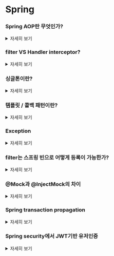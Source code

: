 # Spring

### Spring AOP란 무엇인가?
<details>
   <summary> 자세히 보기 </summary>
 
 <br>
   
![spring-aop-diagram](https://user-images.githubusercontent.com/55564829/176193666-7dfdc8ea-a3a0-41d3-9827-f62a762ca763.jpg)

   우리는 비즈니스 로직을 짤때 비즈니스로직과 관련있는 부가기능들을 넣어주곤 한다. 예를 들면 트랜잭션 경계설정과 같이 비즈니스 로직과 매우 밀접한 관련이 있지만 분리할 수 있는 코드들이 존재한다.
   
   이러한 코드들은 단순히 하나의 비즈니스로직과 관련있는 것이 아니라 여러 곳에서 쓰이는 경우가 많다. 그렇다면 이러한 중복 코드를 없애면서 비즈니스 로직에 부가적인 기능을 추가적으로 얹는 것이 가능할까? 
   
   가능하다. 프록시 패턴을 사용하여 타깃 오브젝트에 작동하기 전에 앞에서 미리 프록시처럼 동작하여 타깃 오브젝트의 결과값에 부가적인 기능을 더해줘서 사용자에게 전달할 수 있다.
  
   하지만 이렇게 구현할 경우 일일이 타겟 오브젝트의 메소드들을 구현한 인터페이스가 필요하고 여러개의 클래스에게 적용하려면 각각 프록시를 만들어줘야 하는 번거로움이 존재한다.
   
   이를 해결하기 위해 스프링에서 제공해주는 기능을 사용할 수 있다. 일명 DefaultAdvisorAutoProxy이다. 이는 빈 후처리기라고도 불리며 프록시 적용대상인 빈들에 대하여 프록시가 적용된 빈 오브젝트로 대체하여 빈을 등록하게 해준다. 즉 프록시 적용대상인 빈은 컨테이너에 최종적으로 프록시가 적용된 빈을 가지고 있게 된다.
   
   이는 ProxyFactoryBean을 통해서 일일이 빈을 등록하지 않아도 타겟 오브젝트에 자동으로 프록시가 적용될 수 있게끔해준다.
   
Spring AOP를 위해서는 필수적으로 알아야할 개념이 3가지 정도가 존재한다.

Joint point: 에러 핸들링 또는 함수의 실행을 시작할 포인트를 얘기한다. Spring AOP에서는 언제나 함수의 실행이 joint point가 된다. 

Pointcut: 조인포인트와 매칭되는 표현식을 얘기한다. pointcut은 한개 이상의 jointpoint를 담고 있을 수 있다. 
한마디로 어떤 조인포인트에서 함수를 실행시킬지 범위를 뜻한다.

Advice: 포인트 컷에 매칭되는 조인포인트에서 실행되는 것을 얘기한다.
   
Advisor = Pointcut + Advice
   
이러한 AOP는 트랜잭션과 같이 자주 중복되는 관심사를 모듈로 빼내어 효과적으로 관리할 수 있을 뿐만 아니라 보일러 플레이트 코드를 줄일 수 있다는 장점이 있다. 

또한 기존의 코드 로직은 변경시키지 않은채 새로운 작업을 추가시킬 수 있어서 기능 확장에 유리하다.

</details>


### filter VS Handler interceptor?
<details>
   <summary> 자세히 보기 </summary>
 
 <br>

두 가지 모두 요청이 Controller로 오기전에 요청으로 가로채서 특정한 작업을 수행한다는 점에서 동일하다. 하지만 두개는 요청을 가로채는 시점이 다르다. filter는 spring mvc와 무관하게 적용될 수 잇다.
   
   ![filters_vs_interceptors-768x287](https://user-images.githubusercontent.com/55564829/176193620-e32cf887-f398-4183-b989-dbaf4927ea95.jpg)

filter는 제일 앞단에서 들어오는 요청과 나가는 응답에 대해서 제어를 하며 handler interceptor는 Dispatcher servlet과 Controller사이에 위치하여 그 사이의 요청들을 제어한다.
   
filter는 모든 요청에 대해서 제일 앞단에서 요청을 관리한다는 점에서 조금 더 범용적인 용도로 사용될 수 있다.  
   
   * 인증
   * 로깅
   * 데이터 압축
에 주로 사용된다.

   반면 Handler interceptor는 spring mvc 안에서 동작하므로 조금 더 application specific한 동작들을 처리하는데 특화되어 있다.
   
   * 애플리케이션 로그
   * 디테일한 유저 권한 체크
   
Filter역시 Spring boot내에서는 bean으로 등록되어 있기 때문에 커스텀이 가능하다.

   Spring security역시 Filter가 추가되어서 앞단에서 유저에 대한 인증을 진행하고 있다.
   
   Spring security는 DelegatingFilterProxy라는 것에 많이 의존하고 있는데 이것은 spring framework에서 제공하는 웹 모듈로  javax.Servlet.Filter interface를 구현한 모든 클래스를 filter chain에 등록하여 스프링이 관리할 수 있는 filter로 바꿔주는 역할을 한다.

</details>

### 싱글톤이란?
<details>
   <summary> 자세히 보기 </summary>
 
 <br>

   디자인 패턴중 하나로서 하나의 애플리케이션에서는 하나의 인스턴스만 존재하게끔 하는 것이다.
   
   공유 자원을 관리할때나 로깅처럼 여러 곳에서 공통적으로 사용되는 서비스를 제공하는데 이점이 있다.
   
   또한 여러개의 요청에 각각의 인스턴스를 생성하는 것은 메모리 낭비가 심하기 때문에 이를 하나의 객체만 생성해놓고 돌려 쓰는 것은 효율적일 수 있다.
   
   스프링은 IOC container에서 하나의 Bean만 생성하여 관리한다. 즉 싱글턴패턴으로 객체를 관리한다.
   
   그럼 스프링은 모두 싱글턴 패턴이냐? 그 것은 아니다. 왜냐하면 애플리케이션 내에서 여러 Spring Container를 사용할 수 있기 때문이다.
   
   <img width="882" alt="스크린샷 2022-07-08 오후 11 24 32" src="https://user-images.githubusercontent.com/55564829/178011507-24595250-b9d0-4fb1-bc93-603492840cfd.png">

   스프링은 어떠한 객체의 인스턴스를 사용할때 컨테이너로 부터 주입받아서 사용한다. 즉 New 키워드를 사용해서 새로운 객체를 생성하지 않는다.
   
   이는 IOC Container에서 관리하는 Bean을 주입받아서 사용하는 것이다. 이때 IOC Continainer가 하나였다면 싱글턴 패턴으로 객체를 사용할 수 있는 것이다.
   
   싱글톤은 Spring에서 default bean scope로 지정하고 있다 bean scope를 바꿔주게 되면 더이상 그 bean은 싱글턴으로 작동하지 않게 된다.
  

</details>

### 템플릿 / 콜백 패턴이란?
<details>
   <summary> 자세히 보기 </summary>
 
 <br>
   
   템플릿 콜백 패턴은 주로 변하지 않는 부분의 보일러 플레이트 코드가 자주 발생할때 사용된다.
   
   예를들면 JDBC를 사용하여 데이터를 다룰때 우리는 JDBC connection의 반환 문제 때문에 try catch finally를 사용하게 된다. 이때 JDBC의 자원을 반환하는 코드는 중복돼서 나타나고
   
   JDBC를 사용해서 데이터를 다루는 SQL부분은 변화하게 된다.
   
   우리는 이런 상황에서 변하지 않는 부분과 변하는 부분을 구분하고 변하지 않는 부분에 대해서 템플릿이라는걸 만들 수 있다.
   
   템플릿은 변하지 않은 부분에 대한 것을 따로 클래스로 분류해내고 변하는 부분은 템플릿 안에 있는 메소드의 파라미터로 전달받아서 사용할 수 있게끔 구조를 변경하는 것이다.
   
   변하는 부분에 대해서는 템플릿을 사용하는 클라이언트 입장에서 메소드를 넘겨야 한다. 하지만 자바는 메소드의 argument로 메소드를 넘길 수 없다.
   
   그래서 여기서 콜백이라는 개념이 등장한다. 콜백 함수는 내가 실행시키는 함수가 아닌 다른 함수에게 실행을 위임할 함수를 얘기한다.
   
   하지만 자바는 기본적으로 함수의 argument로 함수를 넘길 수 없다. 그렇기 때문에 일반적으로는 콜백 함수를 포함하고 있는 오브젝트를 넘긴다.
   
   그렇게 되면 템플릿 메소드는 오브젝트를 파라미터로 넘겨받아 오브젝트의 콜백 함수를 실행시킬 수 있게 된다.
   
   하지만 자바 8 부터는 람다의 도입으로 익명의 클래스와 익명함수를 람다 표현식을 통해 제공할 수 있으므로 코드가 간결해지고 깔끔해지는 효과를 얻을 수 있다.
   
   이렇게 되면 중복되는 코드는 템플릿 클래스를 통해 하나가 되고 변하는 부분에 대해서만 콜백 함수로 넘기면 되므로 기능 확장을 많이 하더라도 코드의 양이 많이 늘어나는 것을 방지할 수 있다.
   
   
</details>

### Exception

<details>
   <summary> 자세히 보기 </summary>

 <br>
   Spring에는 checked exception과 unchecked exception 두개가 존재한다.

   checked exception은 예외처리를 강제하는 exception이다. 주로 chcked exception은 애플리케이션 외의 상황에서 문제가 생기는 exception들을 포함하고 있다.

   예를 들어 파일을 읽으려고 했는데 존재하지 않는 I/O exception이나 db connection을 가져오지 못해서 생기는 SQLException 같은 것들이다.

​	checked exception은 특이한 점이 spring에게 예외처리를 강제한다. 이는 compile time에서 에러가 날 수 있는 상황을 미리 감지하고 throw 구문을 강제한다. 

​	그런데 만약 checked exception이 발생해도 예외를 던지는 것 외에는 할 수 있는게 없다면? 그냥 이것을 런타임 exception으로 포장해서 던지는게 낫다. 왜냐하면 checked exception은 상위 메소드로 에러를 던지기 때문에 계속 throw 구문을 불필요하게 적어줘야 하기 때문이다.

​	만약 checked exception이 발생했을때 예외를 해결하기 위해 시도할 수 있는 방법이 있다면 catch로  exception을 잡아서 해당 처리를 해주는게 좋다. 

   unchecked exception은 런타임 exception을 상속받은 모든 exception이다. 주로 애플리케이션 로직에 에러가 있을때 발생한다. 그렇기 떄문에 이는 런타임시에 발생된다. NullpointException, ArithmeticException과 같은 에러가 있다.

​	이러한 에러에 대해서 예외복구가 불가능한 상황이라면 최대한 에러메시지를 구체화해서 개발자에게 알려주는 것이 좋다. 하지만 이런 생각이 든다. 에러를 throw하고 아무런 처리를 하지 않는다면 프론트 입장에선 예상했던 response entity가 아닌 error를 뱉고 아무런 응답을 주지 않는 서버라면 이를 처리하기가 곤란할 것이다.

​	Spring에서는 이러한 것을 방지하기위해 @ControllerAdvice, @ExceptionHandler와 같은 어노테이션을 제공한다. @ExceptionHandler는 선언되어 있는 클래스 안에서 발생하는 에러들을 잡고 @ControllerAdvice는 모든 컨트롤러에서 발생하는 에러를 잡을 수 있다. throw로 에러를 던지면 이 어노테이션이 선언되어 있는 메소드로 에러가 가는 것이다.

​	그렇게 되면 해당 메소드들에서 에러를 잡아서 에러 메시지를 프로그램에서 정의해놓은 response entity에 실어서 보낼 수 있다. 이러한 로직을 만들게 되면 프론트에서는 항상 같은 response를 받을 수 있다.

​	마지막으로 exception은 주로 구체적이지 않고 범용적인 에러인 경우가 많기 때문에 이러한 경우 조금더 세부적인 내용을 담고 있는 custom한 에러를 선언해줘서 해당 에러를 상속받아서 더 구체적이고 명시적인 에러를 만들어서 뱉는 것이 바람직하다.



</details>


### filter는 스프링 빈으로 어떻게 등록이 가능한가?

<details>
   <summary> 자세히 보기 </summary>
   
   원래 filter는 spring mvc 밖에 존재하면서 dispatcher servlet으로 요청이 들어가기 전에 존재한다. 즉 클라이언트의 요청을 제일 먼저 받는 곳이 필터이다.
   
   그렇기 때문에 원래 filter는 spring bean으로 등록될 수 없다. 하지만 delegatingFilterProxy는 서블릿 필터를 스프링 빈으로 등록 가능케 해준다.
   
   delegatingFilterProxy는 필터 이름을 가져와서 해당 필터 이름을 가진 빈을 spring application context로 부터 가져온다.
   
그렇게 하면 해당 필터를 거치는 요청은 모두 해당 필터를 이름으로 가진 빈에게 가게 되는 것이다.

delegatingFilterProxy는 spring security에서 주요하게 사용하는 기술이다.

이 delegatingFilterProxy는 Spring boot에서는 필요 없다.

그 이유는 Spring boot는 tomcat과 같이 서블릿 컨테이너도 관리하고 있기 때문에 필터를 빈으로 등록해주는 추가적인 작업이 필요치 않게 된다. 그 말의 의미는 톰캣이 이미 스프링 빈으로 관리되고 있다는 뜻이다.

그렇기 때문에 서블릿 필터도 이미 스프링 빈으로 자동적으로 등록되어 있다.
   
   
 <br>


</details>


### @Mock과 @InjectMock의 차이

<details>
   <summary> 자세히 보기 </summary>
@mock 과 @InjectMock의 차이점은 Mock은 정말 목 오브젝트이지만 InjectMock은 실제 클래스의 인스턴스를 생성한다. 그리고 Mock 오브젝트를 의존성으로 주입받는 오브젝트이다.

   JUnit4 에서는 @RunWith(MockitoJUnitRunner.class) or Mockito.initMocks(this)를 사용하여 반드시 주입시킬 Mock오브젝트를 초기화 시켜줘야 한다.
   
   JUnit5 에서는 @ExtendWith(MockitoExtension.class)로 Mock 오브젝트 초기화가 가능하다.
   
   sample code
   ```
   @RunWith(MockitoJUnitRunner.class) // JUnit 4
// @ExtendWith(MockitoExtension.class) for JUnit 5
public class SomeManagerTest {

    @InjectMocks
    private SomeManager someManager;

    @Mock
    private SomeDependency someDependency; // this will be injected into someManager
 
     // tests...

}
   ```
   
   
   
 <br>
   
</details>
   
### Spring transaction propagation

<details>
   <summary> 자세히 보기 </summary>
Spring tansaction propagation은 트랜잭션에 관한 것이다. 트랜잭션 설정이 돼있는 메소드가 다른 메소드를 호출했을때 해당 메소드가 기존에 존재하던 트랜잭션 안에서 실행될 것이나 아니면 새로운 트랜잭션을 생성해서 실행될 것이냐로 나뉜다.
   
   propagation_requires_new 는 새로운 트랜잭션을 생성해서 실행하는 것이고
   
   <img width="858" alt="스크린샷 2022-10-04 오후 11 27 50" src="https://user-images.githubusercontent.com/55564829/193846206-f6744f28-fc6c-42ad-bc30-60cda7cb3a29.png">
   
   
   propagation_required는 기존 트랜잭션 실행 흐름에서 실행되는 것을 얘기한다.
   
<img width="883" alt="스크린샷 2022-10-04 오후 11 28 28" src="https://user-images.githubusercontent.com/55564829/193846363-e8c89b1d-5772-4493-8122-b6b82ef1c62a.png">


 <br>
   
 </details>
   
 ### Spring security에서 JWT기반 유저인증

<details>
   <summary> 자세히 보기 </summary>
   JWT기반 로그인에서 Spring security는 유저를 인증한다. 해당 JWT가 유효한 JWT가 맞다면 유저의 정보를 Security context holder에 저장해놓는다. 이 Security context holder에 유저 정보를 저장해놓으면 인증 이후 실행될 API에서 쉽게 유저의 정보에 접근하여 꺼낼 수 있다.
   
   이게 어떻게 가능한 것인가? 그것의 비밀은 바로 threadlocal에 있다. thread 로컬은 스레드내에 정보를 저장할 수 있게하여 해당 스레드가 살아있는 동안은 어디서든 해당 정보에 접근할 수 있다.
   그렇기 때문에 컨트롤러에서 유저의 정보를 쉽게 꺼내볼 수 있는 것이다. 하지만 이러한 것이 가능하려면 일단 spring seucirty filter에서 유저의 정보를 스레드로컬에 저장하는 작업이 필요하다.
   
   이는 filter를 새로생성하여 doFilter() 메소드 내에서 쿠키를 뒤지고 쿠키내에서 JWT를 확인한다면 해당 JWT의 유효성 검증 후 security context holder에 유저 정보를 저장해두는 필터를 생성하면 된다. 여기서 주로 사용되는 필터는 OncePerRequestFilter이다. 이 필터가 왜 주로 사용되냐면 서블릿은 여러개가 존재할 수 있고 필터들이 중복되는 경우가 발생할 수 있다. 이러한 경우를 대비하여 OncePerRequestFilter는 딱 한번만 실행될 수 있게끔 강제하기 때문에 유저의 인증과 같은 한번만 이뤄져야하는 작업에 대해서 구현할때 매우 유용하다.
   
   spring mvc와 같은 서블릿 컨테이너는 thread pool을 가지고 있다. 이는 여러개의 스레드를 미리 생성해놓고 요청에 스레드를 하나씩 할당하는 것이다. 우리가 만약 threadlocal에 정보를 저장하고 해당 요청이 끝난뒤에 thread를 그대로 반납하게 되면 memeory leak이 발생할 수도 있으며 다른 요청이 threadlocal에 남아있는 정보를 사용하다가 문제를 발생시킬 수도 있따.
   
   그러므로 threadlocal을 다 사용한 뒤에는 반드시 remove를 통해 저장된 정보를 지우고 threadpool에 반납해야 한다.
   이를 쉽게 하려면 ThreadPoolExecutor 를 상속받아서 beforeExcute()나 afterExcute()를 오버라이딩 하면 된다. ThreadPoolExecutor의 함수는 thread는 빌려주기 전 또는 반납 받기 전에 트리거 되는 함수를 제공하고 있으므로 이를 오버라이딩 한다면 따로 비즈니스로직에서 스레드로컬의 정보를 일일이 삭제하는 번거로움을 덜 수 있다.  
   
 <br>
   
 </details>


   
